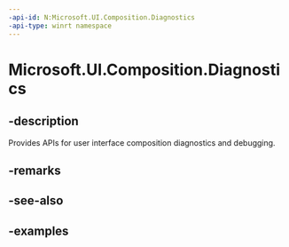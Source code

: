 ```yaml
---
-api-id: N:Microsoft.UI.Composition.Diagnostics
-api-type: winrt namespace
---
```


<!-- Namespace syntax.
namespace Windows.UI.Composition.Diagnostics 
-->

# Microsoft.UI.Composition.Diagnostics

## -description

Provides APIs for user interface composition diagnostics and debugging.

## -remarks

## -see-also

## -examples

